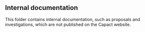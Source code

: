 ## Internal documentation

This folder contains internal documentation, such as proposals and investigations, which are not published on the Capact website.
